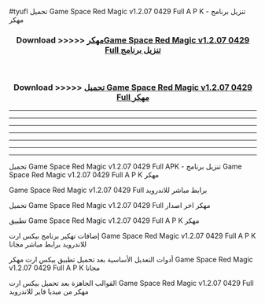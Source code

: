 #tyufl تحميل Game Space Red Magic v1.2.07 0429 Full  A P K - تنزيل برنامج مهكر



<div align="center">
<h3>Download >>>>> <a href="https://runaway1.web.app/?sq=Game Space Red Magic v1.2.07 0429 Full ">مهكرGame Space Red Magic v1.2.07 0429 Full  تنزيل برنامج</a></h3><br>

<h3>Download >>>>> <a href="https://runaway1.web.app/?sq=Game Space Red Magic v1.2.07 0429 Full ">تحميل Game Space Red Magic v1.2.07 0429 Full  مهكر</a></h3>
</div>


----------------------------------------------------------

----------------------------------------------------------

----------------------------------------------------------

----------------------------------------------------------

----------------------------------------------------------

----------------------------------------------------------

----------------------------------------------------------

تحميل Game Space Red Magic v1.2.07 0429 Full  APK - تنزيل برنامج Game Space Red Magic v1.2.07 0429 Full  A P K مهكر

Game Space Red Magic v1.2.07 0429 Full  برابط مباشر للاندرويد

تحميل Game Space Red Magic v1.2.07 0429 Full  مهكر اخر اصدار

تطبيق Game Space Red Magic v1.2.07 0429 Full  A P K مهكر

إضافات تهكير برنامج بيكس ارت Game Space Red Magic v1.2.07 0429 Full  A P K للاندرويد برابط مباشر مجانا

أدوات التعديل الأساسية بعد تحميل تطبيق بيكس ارت مهكر Game Space Red Magic v1.2.07 0429 Full  A P K مجانا

القوالب الجاهزة بعد تحميل بيكس ارت Game Space Red Magic v1.2.07 0429 Full  مهكر من ميديا فاير للاندرويد


